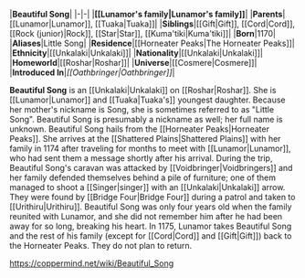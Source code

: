 |**Beautiful Song**|
|-|-|
|**[[Lunamor's family\|Lunamor's family]]**|
|**Parents**|[[Lunamor\|Lunamor]], [[Tuaka\|Tuaka]]|
|**Siblings**|[[Gift\|Gift]], [[Cord\|Cord]], [[Rock (junior)\|Rock]], [[Star\|Star]], [[Kuma'tiki\|Kuma'tiki]]|
|**Born**|1170|
|**Aliases**|Little Song|
|**Residence**|[[Horneater Peaks\|The Horneater Peaks]]|
|**Ethnicity**|[[Unkalaki\|Unkalaki]]|
|**Nationality**|[[Unkalaki\|Unkalaki]]|
|**Homeworld**|[[Roshar\|Roshar]]|
|**Universe**|[[Cosmere\|Cosmere]]|
|**Introduced In**|*[[Oathbringer\|Oathbringer]]*|

**Beautiful Song** is an [[Unkalaki\|Unkalaki]] on [[Roshar\|Roshar]]. She is [[Lunamor\|Lunamor]] and [[Tuaka\|Tuaka's]] youngest daughter. Because her mother's nickname is Song, she is sometimes referred to as "Little Song". Beautiful Song is presumably a nickname as well; her full name is unknown.
Beautiful Song hails from the [[Horneater Peaks\|Horneater Peaks]]. She arrives at the [[Shattered Plains\|Shattered Plains]] with her family in 1174 after traveling for months to meet with [[Lunamor\|Lunamor]], who had sent them a message shortly after his arrival. During the trip, Beautiful Song's caravan was attacked by [[Voidbringer\|Voidbringers]] and her family defended themselves behind a pile of furniture; one of them managed to shoot a [[Singer\|singer]] with an [[Unkalaki\|Unkalaki]] arrow. They were found by [[Bridge Four\|Bridge Four]] during a patrol and taken to [[Urithiru\|Urithiru]].
Beautiful Song was only four years old when the family reunited with Lunamor, and she did not remember him after he had been away for so long, breaking his heart.
In 1175, Lunamor takes Beautiful Song and the rest of his family (except for [[Cord\|Cord]] and [[Gift\|Gift]]) back to the Horneater Peaks. They do not plan to return.



https://coppermind.net/wiki/Beautiful_Song